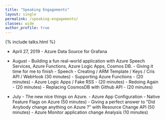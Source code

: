 ```yaml
---
title: "Speaking Engagements"
layout: single
permalink: /speaking-engagements/
classes: wide
author_profile: true
---
```


{% include talks.html %}

- April 27, 2019 - Azure Data Source for Grafana

- August - Building a fun real-world application with Azure Speech Services, Azure Functions, Azure Logic Apps, Cosmos DB.
          - Giving it time for me to finish
            - Speech - Creating / ARM Template / Keys / Cris API / WebHook (30 minutes)
            - Supporting Azure Functions - (20 minutes)
            - Azure Logic Apps / Fake RSS - (20 minutes)
            - Redoing Again - (20 minutes)
            - Replacing CosmosDB with Github API - (20 minutes)

- July - The new nice things on Azure.
          - Azure App Configuration - Native Feature Flags on Azure (50 minutes)
          - Giving a perfect answer to "Did Anybody change anything on Azure ?" with Resource Change API (50 minutes)
          - Azure Monitor application change Analysis (10 minutes)

